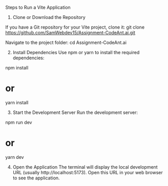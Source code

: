 Steps to Run a Vite Application
1. Clone or Download the Repository
   
If you have a Git repository for your Vite project, clone it:
git clone https://github.com/SamWebdev15/Assignment-CodeAnt.ai.git

Navigate to the project folder:
cd Assignment-CodeAnt.ai

2. Install Dependencies
Use npm or yarn to install the required dependencies:

npm install
# or
yarn install

3. Start the Development Server
Run the development server: 

npm run dev
# or
yarn dev

4. Open the Application
The terminal will display the local development URL (usually http://localhost:5173). Open this URL in your web browser to see the application.
